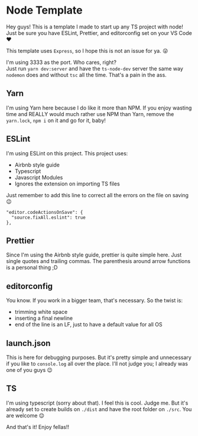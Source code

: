 # Node Template

Hey guys! This is a template I made to start up any TS project with node!
Just be sure you have ESLint, Prettier, and editorconfig set on your VS Code ♥️

This template uses `Express`, so I hope this is not an issue for ya. 😜

I'm using 3333 as the port. Who cares, right?<br>
Just run `yarn dev:server` and have the `ts-node-dev` server the same way `nodemon` does and without `tsc` all the time. That's a pain in the ass.

## Yarn

I'm using Yarn here because I do like it more than NPM. If you enjoy wasting time and REALLY would much rather use NPM than Yarn, remove the `yarn.lock`, `npm i` on it and go for it, baby!

## ESLint

I'm using ESLint on this project.
This project uses:

- Airbnb style guide
- Typescript
- Javascript Modules
- Ignores the extension on importing TS files

Just remember to add this line to correct all the errors on the file on saving 😉

```
"editor.codeActionsOnSave": {
  "source.fixAll.eslint": true
},
```

## Prettier

Since I'm using the Airbnb style guide, prettier is quite simple here. Just single quotes and trailing commas. The parenthesis around arrow functions is a personal thing ;D

## editorconfig

You know. If you work in a bigger team, that's necessary. So the twist is:

- trimming white space
- inserting a final newline
- end of the line is an LF, just to have a default value for all OS

## launch.json

This is here for debugging purposes. But it's pretty simple and unnecessary if you like to `console.log` all over the place. I'll not judge you; I already was one of you guys 😉

## TS

I'm using typescript (sorry about that). I feel this is cool. Judge me.
But it's already set to create builds on `./dist` and have the root folder on `./src`. You are welcome 😌

And that's it! Enjoy fellas!!
